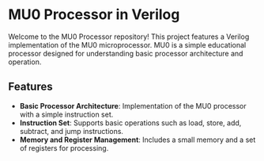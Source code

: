 # MU0 Processor in Verilog

Welcome to the MU0 Processor repository! This project features a Verilog implementation of the MU0 microprocessor. MU0 is a simple educational processor designed for understanding basic processor architecture and operation.

## Features

- **Basic Processor Architecture**: Implementation of the MU0 processor with a simple instruction set.
- **Instruction Set**: Supports basic operations such as load, store, add, subtract, and jump instructions.
- **Memory and Register Management**: Includes a small memory and a set of registers for processing.
